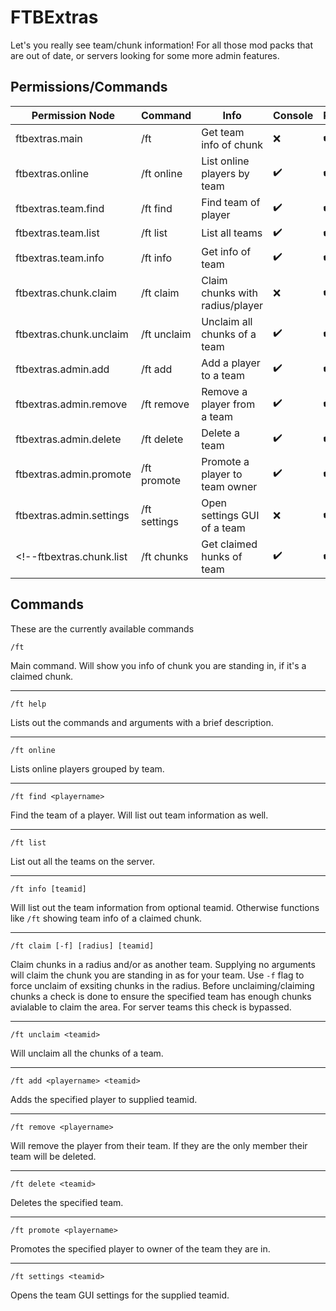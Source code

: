 # FTBExtras

Let's you really see team/chunk information! For all those mod packs that are out of date, or servers looking for some more admin features.

## Permissions/Commands

Permission Node | Command | Info | Console | Player
----------------|---------|------|---------|---------
ftbextras.main  | /ft | Get team info of chunk | :x: | :heavy_check_mark:
ftbextras.online | /ft online | List online players by team | :heavy_check_mark: | :heavy_check_mark:
ftbextras.team.find  | /ft find | Find team of player | :heavy_check_mark: | :heavy_check_mark:
ftbextras.team.list | /ft list | List all teams | :heavy_check_mark: | :heavy_check_mark:
ftbextras.team.info | /ft info | Get info of team | :heavy_check_mark: | :heavy_check_mark:
ftbextras.chunk.claim | /ft claim | Claim chunks with radius/player | :x: | :heavy_check_mark:
ftbextras.chunk.unclaim | /ft unclaim | Unclaim all chunks of a team | :heavy_check_mark: | :heavy_check_mark:
ftbextras.admin.add | /ft add | Add a player to a team | :heavy_check_mark: | :heavy_check_mark:
ftbextras.admin.remove | /ft remove | Remove a player from a team | :heavy_check_mark: | :heavy_check_mark:
ftbextras.admin.delete | /ft delete | Delete a team | :heavy_check_mark: | :heavy_check_mark:
ftbextras.admin.promote | /ft promote | Promote a player to team owner | :heavy_check_mark: | :heavy_check_mark:
ftbextras.admin.settings | /ft settings | Open settings GUI of a team | :x: | :heavy_check_mark:
<!--ftbextras.chunk.list | /ft chunks | Get claimed hunks of team | :heavy_check_mark: | :heavy_check_mark:-->

## Commands

These are the currently available commands

``/ft``

Main command. Will show you info of chunk you are standing in, if it's a claimed chunk.

---
``/ft help``

Lists out the commands and arguments with a brief description.

---
``/ft online``

Lists online players grouped by team.

---
``/ft find <playername>``

Find the team of a player. Will list out team information as well.

---
``/ft list``

List out all the teams on the server.

---
``/ft info [teamid]``

Will list out the team information from optional teamid. Otherwise functions like ``/ft`` showing team info of a claimed chunk.

---
``/ft claim [-f] [radius] [teamid]``

Claim chunks in a radius and/or as another team. Supplying no arguments will claim the chunk you are standing in as for your team.
Use ``-f`` flag to force unclaim of exsiting chunks in the radius. Before unclaiming/claiming chunks a check is done to ensure the specified team has enough chunks avialable to claim the area. For server teams this check is bypassed. 

---
``/ft unclaim <teamid>``

Will unclaim all the chunks of a team.

---
``/ft add <playername> <teamid>``

Adds the specified player to supplied teamid.

---
``/ft remove <playername>``

Will remove the player from their team. If they are the only member their team will be deleted.

---
``/ft delete <teamid>``

Deletes the specified team.

---
``/ft promote <playername>``

Promotes the specified player to owner of the team they are in.

---
``/ft settings <teamid>``

Opens the team GUI settings for the supplied teamid. 



